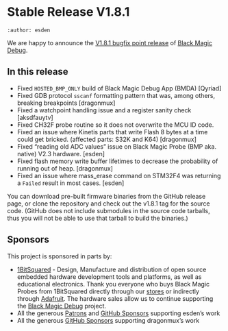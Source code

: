 # Stable Release V1.8.1

```{post} July 13, 2022
:author: esden
```

We are happy to announce the [V1.8.1 bugfix point release](https://github.com/blackmagic-debug/blackmagic/releases/tag/v1.8.1) of [Black Magic Debug](https://black-magic.org).

## In this release

- Fixed `HOSTED_BMP_ONLY` build of Black Magic Debug App (BMDA) [Qyriad]
- Fixed GDB protocol `sscanf` formatting pattern that was, among others, breaking breakpoints [dragonmux]
- Fixed a watchpoint handling issue and a register sanity check [aksdfauytv]
- Fixed CH32F probe routine so it does not overwrite the MCU ID code.
- Fixed an issue where Kinetis parts that write Flash 8 bytes at a time could get bricked. (affected parts: S32K and K64) [dragonmux]
- Fixed “reading old ADC values” issue on Black Magic Probe (BMP aka. native) V2.3 hardware. [esden]
- Fixed flash memory write buffer lifetimes to decrease the probability of running out of heap. [dragonmux]
- Fixed an issue where mass_erase command on STM32F4 was returning a `Failed` result in most cases. [esden]

You can download pre-built firmware binaries from the GitHub release page, or clone the repository and check out the v1.8.1 tag for the source code. (GitHub does not include submodules in the source code tarballs, thus you will not be able to use that tarball to build the binaries.)

## Sponsors

This project is sponsored in parts by:

- [1BitSquared](https://1bitsquared.com/) - Design, Manufacture and distribution of open source embedded hardware development tools and platforms, as well as educational electronics. Thank you everyone who buys Black Magic Probes from 1BitSquared directly through our [stores](https://1bitsquared.com/products/black-magic-probe) or indirectly through [Adafruit](https://www.adafruit.com/product/3839). The hardware sales allow us to continue supporting the [Black Magic Debug](https://black-magic.org) project.
- All the generous [Patrons](https://www.patreon.com/1bitsquared) and [GitHub Sponsors](https://github.com/sponsors/esden) supporting esden’s work
- All the generous [GitHub Sponsors](https://github.com/sponsors/dragonmux) supporting dragonmux’s work